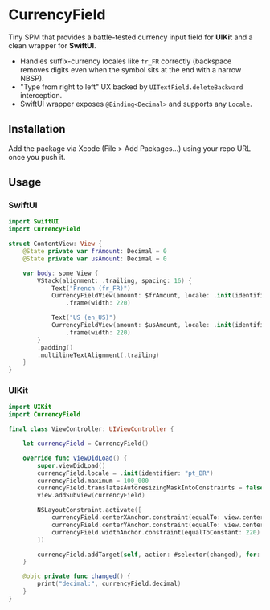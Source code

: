 # CurrencyField

Tiny SPM that provides a battle-tested currency input field for **UIKit** and a clean wrapper for **SwiftUI**.
- Handles suffix-currency locales like `fr_FR` correctly (backspace removes digits even when the symbol sits at the end with a narrow NBSP).
- "Type from right to left" UX backed by `UITextField.deleteBackward` interception.
- SwiftUI wrapper exposes `@Binding<Decimal>` and supports any `Locale`.

## Installation

Add the package via Xcode (File > Add Packages...) using your repo URL once you push it.

## Usage

### SwiftUI
```swift
import SwiftUI
import CurrencyField

struct ContentView: View {
    @State private var frAmount: Decimal = 0
    @State private var usAmount: Decimal = 0

    var body: some View {
        VStack(alignment: .trailing, spacing: 16) {
            Text("French (fr_FR)")
            CurrencyFieldView(amount: $frAmount, locale: .init(identifier: "fr_FR"))
                .frame(width: 220)

            Text("US (en_US)")
            CurrencyFieldView(amount: $usAmount, locale: .init(identifier: "en_US"))
                .frame(width: 220)
        }
        .padding()
        .multilineTextAlignment(.trailing)
    }
}
```

### UIKit
```swift
import UIKit
import CurrencyField

final class ViewController: UIViewController {

    let currencyField = CurrencyField()

    override func viewDidLoad() {
        super.viewDidLoad()
        currencyField.locale = .init(identifier: "pt_BR")
        currencyField.maximum = 100_000
        currencyField.translatesAutoresizingMaskIntoConstraints = false
        view.addSubview(currencyField)

        NSLayoutConstraint.activate([
            currencyField.centerXAnchor.constraint(equalTo: view.centerXAnchor),
            currencyField.centerYAnchor.constraint(equalTo: view.centerYAnchor),
            currencyField.widthAnchor.constraint(equalToConstant: 220)
        ])

        currencyField.addTarget(self, action: #selector(changed), for: .editingChanged)
    }

    @objc private func changed() {
        print("decimal:", currencyField.decimal)
    }
}
```

